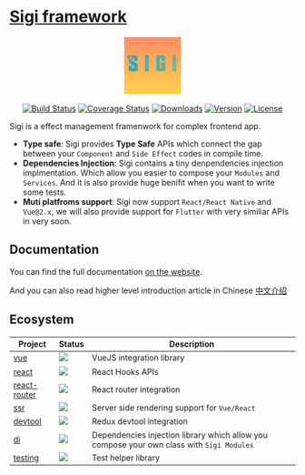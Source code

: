 # [Sigi framework](https://sigi.how)

<p align="center"><a href="https://sigi.how" target="_blank" rel="noopener noreferrer"><img width="100" src="https://raw.githubusercontent.com/sigi-framework/documents/master/assets/android-chrome-512x512.png" alt="Sigi logo"></a></p>

<p align="center">
  <a href="https://github.com/sigi-framework/sigi/actions?query=workflow%3A%22Node.js+CI%22"><img src="https://github.com/sigi-framework/sigi/workflows/Node.js%20CI/badge.svg" alt="Build Status"></a>
  <a href="https://codecov.io/gh/sigi-framework/sigi"><img src="https://codecov.io/gh/sigi-framework/sigi/branch/master/graph/badge.svg" alt="Coverage Status"></a>
  <a href="https://npmcharts.com/compare/@sigi/core?minimal=true"><img src="https://img.shields.io/npm/dm/@sigi/core.svg?sanitize=true" alt="Downloads"></a>
  <a href="https://www.npmjs.com/package/@sigi/core"><img src="https://img.shields.io/npm/v/@sigi/core.svg?sanitize=true" alt="Version"></a>
  <a href="https://github.com/sigi-framework/sigi/blob/master/LICENSE"><img src="https://img.shields.io/npm/l/@sigi/core.svg?sanitize=true" alt="License"></img></a>
</p>

Sigi is a effect management framenwork for complex frontend app.

- **Type safe**: Sigi provides **Type Safe** APIs which connect the gap between your `Component` and `Side Effect` codes in compile time.
- **Dependencies Injection**: Sigi contains a tiny denpendencies injection implmentation. Which allow you easier to compose your `Modules` and `Services`. And it is also provide huge benifit when you want to write some tests.
- **Muti platfroms support**: Sigi now support `React/React Native` and `Vue@2.x`, we will also provide support for `Flutter` with very similiar APIs in very soon.

## Documentation

You can find the full documentation [on the website](https://sigi.how).

And you can also read higher level introduction article in Chinese [中文介绍](https://zhuanlan.zhihu.com/p/107132560)

## Ecosystem

| **Project**                             | **Status**                                                             | **Description**                                                                           |
| --------------------------------------- | ---------------------------------------------------------------------- | ----------------------------------------------------------------------------------------- |
| [vue](./packages/vue)                   | ![](https://img.shields.io/npm/v/@sigi/vue.svg?sanitize=true)          | VueJS integration library                                                                 |
| [react](./packages/react)               | ![](https://img.shields.io/npm/v/@sigi/react.svg?sanitize=true)        | React Hooks APIs                                                                          |
| [react-router](./pacakges/react-router) | ![](https://img.shields.io/npm/v/@sigi/react-router.svg?sanitize=true) | React router integration                                                                  |
| [ssr](./pacakges/ssr)                   | ![](https://img.shields.io/npm/v/@sigi/ssr.svg?sanitize=true)          | Server side rendering support for `Vue/React`                                             |
| [devtool](./packages/devtool)           | ![](https://img.shields.io/npm/v/@sigi/devtool.svg?sanitize=true)      | Redux devtool integration                                                                 |
| [di](./packages/di)                     | ![](https://img.shields.io/npm/v/@sigi/di.svg?sanitize=true)           | Dependencies injection library which allow you compose your own class with `Sigi Modules` |
| [testing](./packages/testing)           | ![](https://img.shields.io/npm/v/@sigi/testing.svg?sanitize=true)      | Test helper library                                                                       |
